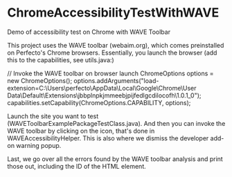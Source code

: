 # ChromeAccessibilityTestWithWAVE
Demo of accessibility test on Chrome with WAVE Toolbar

This project uses the WAVE toolbar (webaim.org), which comes preinstalled on Perfecto's Chrome browsers.
Essentially, you launch the browser (add this to the capabilities, see utils.java:)

// Invoke the WAVE toolbar on browser launch
    		ChromeOptions options = new ChromeOptions();
        options.addArguments("load-extension=C:\\Users\\perfecto\\AppData\\Local\\Google\\Chrome\\User Data\\Default\\Extensions\\jbbplnpkjmmeebjpijfedlgcdilocofh\\1.0.1_0");
        capabilities.setCapability(ChromeOptions.CAPABILITY, options);

Launch the site you want to test (WAVEToolbarExamplePackageTestClass.java).
And then you can invoke the WAVE toolbar by clicking on the icon, that's done in WAVEAccessibilityHelper.
This is also where we dismiss the developer add-on warning popup.

Last, we go over all the errors found by the WAVE toolbar analysis and print those out, including the ID of the HTML element.
